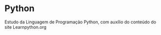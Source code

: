 # Python
Estudo da Linguagem de Programação Python, com auxílio do conteúdo do site Learnpython.org
